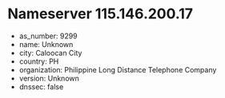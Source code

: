 # Nameserver 115.146.200.17

* as_number: 9299
* name: Unknown
* city: Caloocan City
* country: PH
* organization: Philippine Long Distance Telephone Company
* version: Unknown
* dnssec: false
